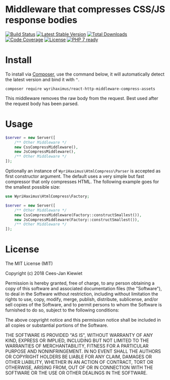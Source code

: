 # Middleware that compresses CSS/JS response bodies

[![Build Status](https://travis-ci.org/WyriHaximus/reactphp-http-middleware-compress-assets.svg?branch=master)](https://travis-ci.org/WyriHaximus/reactphp-http-middleware-compress-assets)
[![Latest Stable Version](https://poser.pugx.org/WyriHaximus/react-http-middleware-compress-assets/v/stable.png)](https://packagist.org/packages/WyriHaximus/react-http-middleware-compress-assets)
[![Total Downloads](https://poser.pugx.org/WyriHaximus/react-http-middleware-compress-assets/downloads.png)](https://packagist.org/packages/WyriHaximus/react-http-middleware-compress-assets)
[![Code Coverage](https://scrutinizer-ci.com/g/WyriHaximus/reactphp-http-middleware-compress-assets/badges/coverage.png?b=master)](https://scrutinizer-ci.com/g/WyriHaximus/reactphp-http-middleware-compress-assets/?branch=master)
[![License](https://poser.pugx.org/WyriHaximus/react-http-middleware-compress-assets/license.png)](https://packagist.org/packages/WyriHaximus/react-http-middleware-compress-assets)
[![PHP 7 ready](http://php7ready.timesplinter.ch/WyriHaximus/reactphp-http-middleware-clear-body/badge.svg)](https://travis-ci.org/WyriHaximus/reactphp-http-middleware-clear-body)

# Install

To install via [Composer](http://getcomposer.org/), use the command below, it will automatically detect the latest version and bind it with `^`.

```
composer require wyrihaximus/react-http-middleware-compress-assets
```

This middleware removes the raw body from the request. Best used after the request body has been parsed.

# Usage

```php
$server = new Server([
    /** Other Middleware */
    new CssCompressMiddleware(),
    new JsCompressMiddleware(),
    /** Other Middleware */
]);
```

Optionally an instance of `WyriHaximus\HtmlCompress\Parser` is accepted as first constructor argument. The default uses a very simple but fast compressor that only compresses HTML. The following example goes for the smallest possible size:

```php
use WyriHaximus\HtmlCompress\Factory;

$server = new Server([
    /** Other Middleware */
    new CssCompressMiddleware(Factory::constructSmallest()),
    new JsCompressMiddleware(Factory::constructSmallest()),
    /** Other Middleware */
]);
```

# License

The MIT License (MIT)

Copyright (c) 2018 Cees-Jan Kiewiet

Permission is hereby granted, free of charge, to any person obtaining a copy
of this software and associated documentation files (the "Software"), to deal
in the Software without restriction, including without limitation the rights
to use, copy, modify, merge, publish, distribute, sublicense, and/or sell
copies of the Software, and to permit persons to whom the Software is
furnished to do so, subject to the following conditions:

The above copyright notice and this permission notice shall be included in all
copies or substantial portions of the Software.

THE SOFTWARE IS PROVIDED "AS IS", WITHOUT WARRANTY OF ANY KIND, EXPRESS OR
IMPLIED, INCLUDING BUT NOT LIMITED TO THE WARRANTIES OF MERCHANTABILITY,
FITNESS FOR A PARTICULAR PURPOSE AND NONINFRINGEMENT. IN NO EVENT SHALL THE
AUTHORS OR COPYRIGHT HOLDERS BE LIABLE FOR ANY CLAIM, DAMAGES OR OTHER
LIABILITY, WHETHER IN AN ACTION OF CONTRACT, TORT OR OTHERWISE, ARISING FROM,
OUT OF OR IN CONNECTION WITH THE SOFTWARE OR THE USE OR OTHER DEALINGS IN THE
SOFTWARE.
